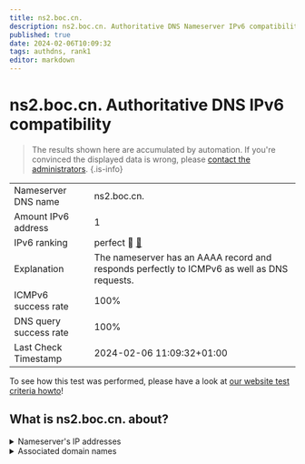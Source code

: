 ```yaml
---
title: ns2.boc.cn.
description: ns2.boc.cn. Authoritative DNS Nameserver IPv6 compatibility
published: true
date: 2024-02-06T10:09:32
tags: authdns, rank1
editor: markdown
---
```


# ns2.boc.cn. Authoritative DNS IPv6 compatibility

> The results shown here are accumulated by automation. If you're convinced the displayed data is wrong, please [contact the administrators](/howto/chat). 
{.is-info}




|   |   |
| - | - |
| Nameserver DNS name | ns2.boc.cn.
| Amount IPv6 address | 1
| IPv6 ranking | perfect :1st_place_medal: [🔗](/howto/ranking) |
| Explanation | The nameserver has an AAAA record and responds perfectly to ICMPv6 as well as DNS requests. |
| ICMPv6 success rate | 100%|
| DNS query success rate | 100% |
| Last Check Timestamp | 2024-02-06 11:09:32+01:00 |

To see how this test was performed, please have a look at [our website test criteria howto](/howto/testcriteria/authdns)!


## What is ns2.boc.cn. about?




<details>
<summary>Nameserver's IP addresses</summary>

2408:8644:620:100:f000::3

</details>



<details>
<summary>Associated domain names</summary>

www.boc.cn

</details>

